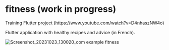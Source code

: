 # fitness (work in progress)

Training Flutter project (https://www.youtube.com/watch?v=D4nhaszNW4o)

Flutter application with healthy recipes and advice (in French).

![Screenshot_20231023_130020_com example fitness](https://github.com/timotheegarot/fitness/assets/114923734/b7cefb34-4c3e-47ce-aab6-6f21e1c0881c)
